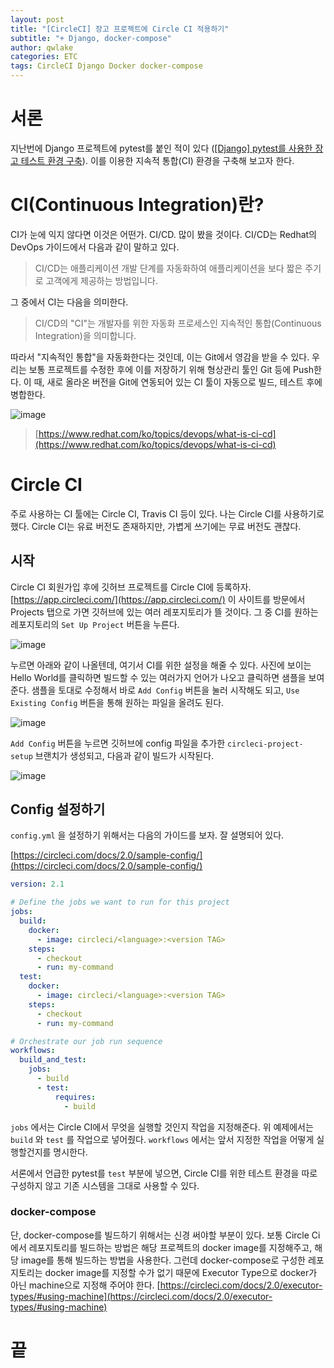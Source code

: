 ```yaml
---
layout: post
title: "[CircleCI] 장고 프로젝트에 Circle CI 적용하기"
subtitle: "+ Django, docker-compose"
author: qwlake
categories: ETC
tags: CircleCI Django Docker docker-compose
---
```


# 서론

지난번에 Django 프로젝트에 pytest를 붙인 적이 있다 ([[Django] pytest를 사용한 장고 테스트 환경 구축](https://qwlake.github.io/django/2020/06/05/building-django-test-environment/)). 이를 이용한 지속적 통합(CI) 환경을 구축해 보고자 한다.

# CI(Continuous Integration)란?

CI가 눈에 익지 않다면 이것은 어떤가. CI/CD. 많이 봤을 것이다. CI/CD는 Redhat의 DevOps 가이드에서 다음과 같이 말하고 있다.

> CI/CD는 애플리케이션 개발 단계를 자동화하여 애플리케이션을 보다 짧은 주기로 고객에게 제공하는 방법입니다.

그 중에서 CI는 다음을 의미한다.

> CI/CD의 "CI"는 개발자를 위한 자동화 프로세스인 지속적인 통합(Continuous Integration)을 의미합니다.

따라서 "지속적인 통합"을 자동화한다는 것인데, 이는 Git에서 영감을 받을 수 있다. 우리는 보통 프로젝트를 수정한 후에 이를 저장하기 위해 형상관리 툴인 Git 등에 Push한다. 이 때, 새로 올라온 버전을 Git에 연동되어 있는 CI 툴이 자동으로 빌드, 테스트 후에 병합한다.

![image](https://user-images.githubusercontent.com/41278416/89420540-d0a36e00-d76d-11ea-9139-be7ebc35020e.png)

> [https://www.redhat.com/ko/topics/devops/what-is-ci-cd](https://www.redhat.com/ko/topics/devops/what-is-ci-cd)

# Circle CI

주로 사용하는 CI 툴에는 Circle CI, Travis CI 등이 있다. 나는 Circle CI를 사용하기로 했다. Circle CI는 유료 버전도 존재하지만, 가볍게 쓰기에는 무료 버전도 괜찮다.

## 시작

Circle CI 회원가입 후에 깃허브 프로젝트를 Circle CI에 등록하자. [https://app.circleci.com/](https://app.circleci.com/) 이 사이트를 방문에서 Projects 탭으로 가면 깃허브에 있는 여러 레포지토리가 뜰 것이다. 그 중 CI를 원하는 레포지토리의 `Set Up Project` 버튼을 누른다.

![image](https://user-images.githubusercontent.com/41278416/89420517-c8e3c980-d76d-11ea-81b6-3bce1872cd69.png)


누르면 아래와 같이 나올텐데, 여기서 CI를 위한 설정을 해줄 수 있다. 사진에 보이는 Hello World를 클릭하면 빌드할 수 있는 여러가지 언어가 나오고 클릭하면 샘플을 보여준다. 샘플을 토대로 수정해서 바로 `Add Config` 버튼을 눌러 시작해도 되고, `Use Existing Config` 버튼을 통해 원하는 파일을 올려도 된다.

![image](https://user-images.githubusercontent.com/41278416/89420523-ca14f680-d76d-11ea-95e8-e595d34d1222.png)


`Add Config` 버튼을 누르면 깃허브에 config 파일을 추가한 `circleci-project-setup` 브랜치가 생성되고, 다음과 같이 빌드가 시작된다. 

![image](https://user-images.githubusercontent.com/41278416/89420525-cb462380-d76d-11ea-9d56-ee7daaa84768.png)


## Config 설정하기

`config.yml` 을 설정하기 위해서는 다음의 가이드를 보자. 잘 설명되어 있다.

[https://circleci.com/docs/2.0/sample-config/](https://circleci.com/docs/2.0/sample-config/)

```yaml
version: 2.1

# Define the jobs we want to run for this project
jobs:
  build:
    docker:
      - image: circleci/<language>:<version TAG>
    steps:
      - checkout
      - run: my-command
  test:
    docker:
      - image: circleci/<language>:<version TAG>
    steps:
      - checkout
      - run: my-command

# Orchestrate our job run sequence
workflows:
  build_and_test:
    jobs:
      - build
      - test:
          requires:
            - build
```

`jobs` 에서는 Circle CI에서 무엇을 실행할 것인지 작업을 지정해준다. 위 예제에서는 `build` 와 `test` 를 작업으로 넣어줬다. `workflows` 에서는 앞서 지정한 작업을 어떻게 실행할건지를 명시한다.

서론에서 언급한 pytest를 `test` 부분에 넣으면, Circle CI를 위한 테스트 환경을 따로 구성하지 않고 기존 시스템을 그대로 사용할 수 있다.

### docker-compose

단, docker-compose를 빌드하기 위해서는 신경 써야할 부분이 있다. 보통 Circle Ci에서 레포지토리를 빌드하는 방법은 해당 프로젝트의 docker image를 지정해주고, 해당 image를 통해 빌드하는 방법을 사용한다. 그런데 docker-compose로 구성한 레포지토리는 docker image를 지정할 수가 없기 때문에 Executor Type으로 docker가 아닌 machine으로 지정해 주어야 한다. [https://circleci.com/docs/2.0/executor-types/#using-machine](https://circleci.com/docs/2.0/executor-types/#using-machine)

# 끝